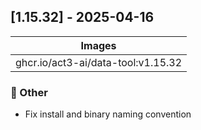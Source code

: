 ## [1.15.32] - 2025-04-16

| Images |
| ---------------------------------------------------- |
| ghcr.io/act3-ai/data-tool:v1.15.32 |

### 💼 Other

- Fix install and binary naming convention

